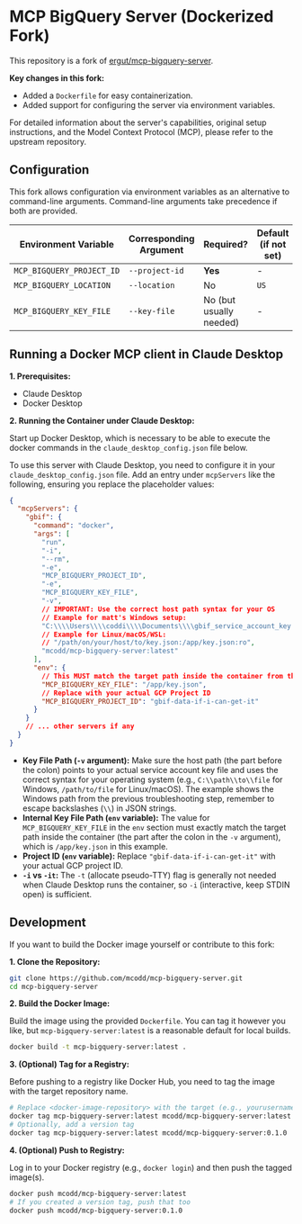 # MCP BigQuery Server (Dockerized Fork)

This repository is a fork of [ergut/mcp-bigquery-server](https://github.com/ergut/mcp-bigquery-server).

**Key changes in this fork:**
*   Added a `Dockerfile` for easy containerization.
*   Added support for configuring the server via environment variables.

For detailed information about the server's capabilities, original setup instructions, and the Model Context Protocol (MCP), please refer to the upstream repository.

## Configuration

This fork allows configuration via environment variables as an alternative to command-line arguments. Command-line arguments take precedence if both are provided.

| Environment Variable        | Corresponding Argument | Required?             | Default (if not set) |
|-----------------------------|------------------------|-----------------------|----------------------|
| `MCP_BIGQUERY_PROJECT_ID`   | `--project-id`         | **Yes**               | -                    |
| `MCP_BIGQUERY_LOCATION`     | `--location`           | No                    | `US`                 |
| `MCP_BIGQUERY_KEY_FILE`     | `--key-file`           | No (but usually needed) | -                    |

## Running a Docker MCP client in Claude Desktop

**1. Prerequisites:**

*   Claude Desktop
*   Docker Desktop

**2. Running the Container under Claude Desktop:**

Start up Docker Desktop, which is necessary to be able to execute the docker commands in the `claude_desktop_config.json` file below.

To use this server with Claude Desktop, you need to configure it in your `claude_desktop_config.json` file. Add an entry under `mcpServers` like the following, ensuring you replace the placeholder values:

```json
{
  "mcpServers": {
    "gbif": {
      "command": "docker",
      "args": [
        "run",
        "-i",
        "--rm",
        "-e",
        "MCP_BIGQUERY_PROJECT_ID",
        "-e",
        "MCP_BIGQUERY_KEY_FILE",
        "-v",
        // IMPORTANT: Use the correct host path syntax for your OS
        // Example for matt's Windows setup:
        "C:\\\\Users\\\\coddi\\\\Documents\\\\gbif_service_account_key.json:/app/key.json:ro",
        // Example for Linux/macOS/WSL:
        // "/path/on/your/host/to/key.json:/app/key.json:ro",
        "mcodd/mcp-bigquery-server:latest"
      ],
      "env": {
        // This MUST match the target path inside the container from the -v flag
        "MCP_BIGQUERY_KEY_FILE": "/app/key.json",
        // Replace with your actual GCP Project ID
        "MCP_BIGQUERY_PROJECT_ID": "gbif-data-if-i-can-get-it"
      }
    }
    // ... other servers if any
  }
}
```

*   **Key File Path (`-v` argument):** Make sure the host path (the part before the colon) points to your actual service account key file and uses the correct syntax for your operating system (e.g., `C:\\path\\to\\file` for Windows, `/path/to/file` for Linux/macOS). The example shows the Windows path from the previous troubleshooting step, remember to escape backslashes (`\\`) in JSON strings.
*   **Internal Key File Path (`env` variable):** The value for `MCP_BIGQUERY_KEY_FILE` in the `env` section must exactly match the target path inside the container (the part after the colon in the `-v` argument), which is `/app/key.json` in this example.
*   **Project ID (`env` variable):** Replace `"gbif-data-if-i-can-get-it"` with your actual GCP project ID.
*   **`-i` vs `-it`:** The `-t` (allocate pseudo-TTY) flag is generally not needed when Claude Desktop runs the container, so `-i` (interactive, keep STDIN open) is sufficient.

## Development

If you want to build the Docker image yourself or contribute to this fork:

**1. Clone the Repository:**

```bash
git clone https://github.com/mcodd/mcp-bigquery-server.git
cd mcp-bigquery-server
```

**2. Build the Docker Image:**

Build the image using the provided `Dockerfile`. You can tag it however you like, but `mcp-bigquery-server:latest` is a reasonable default for local builds.

```bash
docker build -t mcp-bigquery-server:latest .
```

**3. (Optional) Tag for a Registry:**

Before pushing to a registry like Docker Hub, you need to tag the image with the target repository name.

```bash
# Replace <docker-image-repository> with the target (e.g., yourusername/mcp-bigquery-server)
docker tag mcp-bigquery-server:latest mcodd/mcp-bigquery-server:latest
# Optionally, add a version tag
docker tag mcp-bigquery-server:latest mcodd/mcp-bigquery-server:0.1.0 
```

**4. (Optional) Push to Registry:**

Log in to your Docker registry (e.g., `docker login`) and then push the tagged image(s).

```bash
docker push mcodd/mcp-bigquery-server:latest
# If you created a version tag, push that too
docker push mcodd/mcp-bigquery-server:0.1.0
```
